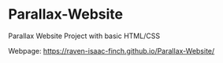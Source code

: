 # Parallax-Website
Parallax Website Project with basic HTML/CSS

Webpage: https://raven-isaac-finch.github.io/Parallax-Website/
